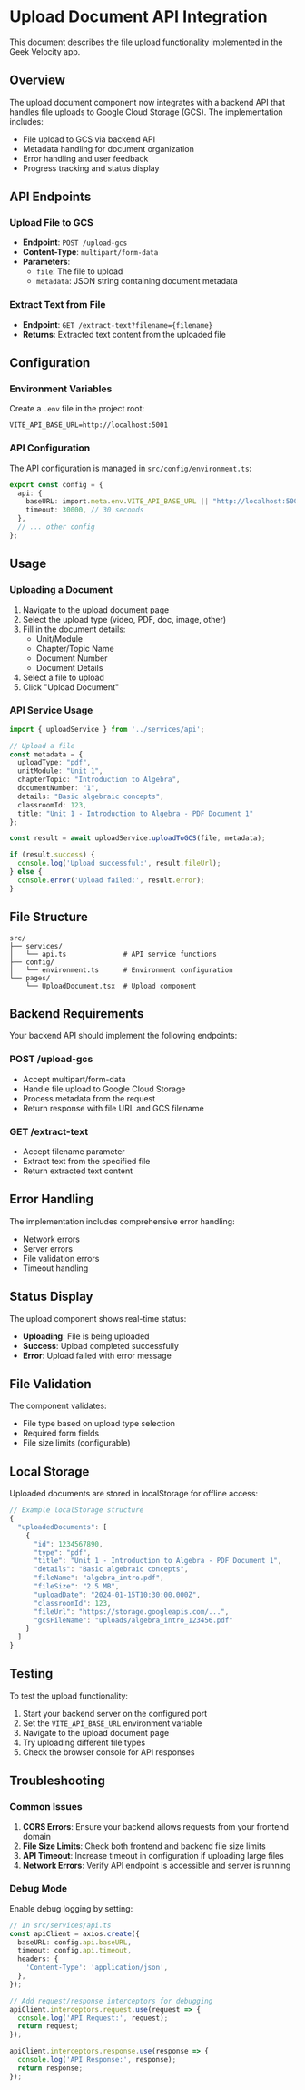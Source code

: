 # Upload Document API Integration

This document describes the file upload functionality implemented in the Geek Velocity app.

## Overview

The upload document component now integrates with a backend API that handles file uploads to Google Cloud Storage (GCS). The implementation includes:

- File upload to GCS via backend API
- Metadata handling for document organization
- Error handling and user feedback
- Progress tracking and status display

## API Endpoints

### Upload File to GCS
- **Endpoint**: `POST /upload-gcs`
- **Content-Type**: `multipart/form-data`
- **Parameters**:
  - `file`: The file to upload
  - `metadata`: JSON string containing document metadata

### Extract Text from File
- **Endpoint**: `GET /extract-text?filename={filename}`
- **Returns**: Extracted text content from the uploaded file

## Configuration

### Environment Variables

Create a `.env` file in the project root:

```env
VITE_API_BASE_URL=http://localhost:5001
```

### API Configuration

The API configuration is managed in `src/config/environment.ts`:

```typescript
export const config = {
  api: {
    baseURL: import.meta.env.VITE_API_BASE_URL || "http://localhost:5001",
    timeout: 30000, // 30 seconds
  },
  // ... other config
};
```

## Usage

### Uploading a Document

1. Navigate to the upload document page
2. Select the upload type (video, PDF, doc, image, other)
3. Fill in the document details:
   - Unit/Module
   - Chapter/Topic Name
   - Document Number
   - Document Details
4. Select a file to upload
5. Click "Upload Document"

### API Service Usage

```typescript
import { uploadService } from '../services/api';

// Upload a file
const metadata = {
  uploadType: "pdf",
  unitModule: "Unit 1",
  chapterTopic: "Introduction to Algebra",
  documentNumber: "1",
  details: "Basic algebraic concepts",
  classroomId: 123,
  title: "Unit 1 - Introduction to Algebra - PDF Document 1"
};

const result = await uploadService.uploadToGCS(file, metadata);

if (result.success) {
  console.log('Upload successful:', result.fileUrl);
} else {
  console.error('Upload failed:', result.error);
}
```

## File Structure

```
src/
├── services/
│   └── api.ts              # API service functions
├── config/
│   └── environment.ts      # Environment configuration
└── pages/
    └── UploadDocument.tsx  # Upload component
```

## Backend Requirements

Your backend API should implement the following endpoints:

### POST /upload-gcs
- Accept multipart/form-data
- Handle file upload to Google Cloud Storage
- Process metadata from the request
- Return response with file URL and GCS filename

### GET /extract-text
- Accept filename parameter
- Extract text from the specified file
- Return extracted text content

## Error Handling

The implementation includes comprehensive error handling:

- Network errors
- Server errors
- File validation errors
- Timeout handling

## Status Display

The upload component shows real-time status:

- **Uploading**: File is being uploaded
- **Success**: Upload completed successfully
- **Error**: Upload failed with error message

## File Validation

The component validates:

- File type based on upload type selection
- Required form fields
- File size limits (configurable)

## Local Storage

Uploaded documents are stored in localStorage for offline access:

```javascript
// Example localStorage structure
{
  "uploadedDocuments": [
    {
      "id": 1234567890,
      "type": "pdf",
      "title": "Unit 1 - Introduction to Algebra - PDF Document 1",
      "details": "Basic algebraic concepts",
      "fileName": "algebra_intro.pdf",
      "fileSize": "2.5 MB",
      "uploadDate": "2024-01-15T10:30:00.000Z",
      "classroomId": 123,
      "fileUrl": "https://storage.googleapis.com/...",
      "gcsFileName": "uploads/algebra_intro_123456.pdf"
    }
  ]
}
```

## Testing

To test the upload functionality:

1. Start your backend server on the configured port
2. Set the `VITE_API_BASE_URL` environment variable
3. Navigate to the upload document page
4. Try uploading different file types
5. Check the browser console for API responses

## Troubleshooting

### Common Issues

1. **CORS Errors**: Ensure your backend allows requests from your frontend domain
2. **File Size Limits**: Check both frontend and backend file size limits
3. **API Timeout**: Increase timeout in configuration if uploading large files
4. **Network Errors**: Verify API endpoint is accessible and server is running

### Debug Mode

Enable debug logging by setting:

```typescript
// In src/services/api.ts
const apiClient = axios.create({
  baseURL: config.api.baseURL,
  timeout: config.api.timeout,
  headers: {
    'Content-Type': 'application/json',
  },
});

// Add request/response interceptors for debugging
apiClient.interceptors.request.use(request => {
  console.log('API Request:', request);
  return request;
});

apiClient.interceptors.response.use(response => {
  console.log('API Response:', response);
  return response;
});
``` 